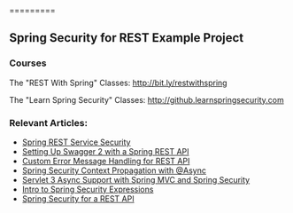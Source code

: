 =========

## Spring Security for REST Example Project

### Courses
The "REST With Spring" Classes: http://bit.ly/restwithspring

The "Learn Spring Security" Classes: http://github.learnspringsecurity.com

### Relevant Articles: 
- [Spring REST Service Security](https://www.baeldung.com/2011/10/31/securing-a-restful-web-service-with-spring-security-3-1-part-3/)
- [Setting Up Swagger 2 with a Spring REST API](https://www.baeldung.com/swagger-2-documentation-for-spring-rest-api)
- [Custom Error Message Handling for REST API](https://www.baeldung.com/global-error-handler-in-a-spring-rest-api)
- [Spring Security Context Propagation with @Async](https://www.baeldung.com/spring-security-async-principal-propagation)
- [Servlet 3 Async Support with Spring MVC and Spring Security](https://www.baeldung.com/spring-mvc-async-security)
- [Intro to Spring Security Expressions](https://www.baeldung.com/spring-security-expressions)
- [Spring Security for a REST API](https://www.baeldung.com/securing-a-restful-web-service-with-spring-security)
